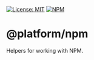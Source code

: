 [![License: MIT](https://img.shields.io/badge/License-MIT-blue.svg)](https://opensource.org/licenses/MIT)
[![NPM](https://img.shields.io/npm/v/@platform/npm.svg?colorB=blue&style=flat)](https://www.npmjs.com/package/@platform/npm)
# @platform/npm
Helpers for working with NPM.
